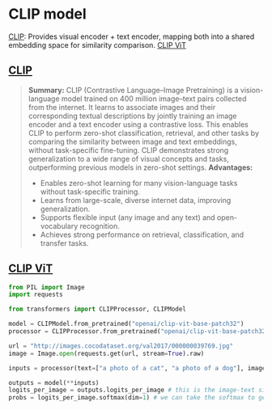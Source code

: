# CLIP model



[CLIP](https://arxiv.org/abs/2103.00020): Provides visual encoder + text encoder, mapping both into a shared embedding space for similarity comparison. [CLIP ViT](https://huggingface.co/openai/clip-vit-large-patch14)

## [CLIP](model/CLIP.md)

 > **Summary:** CLIP (Contrastive Language–Image Pretraining) is a vision-language model trained on 400 million image–text pairs collected from the internet. It learns to associate images and their corresponding textual descriptions by jointly training an image encoder and a text encoder using a contrastive loss. This enables CLIP to perform zero-shot classification, retrieval, and other tasks by comparing the similarity between image and text embeddings, without task-specific fine-tuning. CLIP demonstrates strong generalization to a wide range of visual concepts and tasks, outperforming previous models in zero-shot settings.
 > **Advantages:**
 >
 > - Enables zero-shot learning for many vision-language tasks without task-specific training.
 > - Learns from large-scale, diverse internet data, improving generalization.
 > - Supports flexible input (any image and any text) and open-vocabulary recognition.
 > - Achieves strong performance on retrieval, classification, and transfer tasks.



## [CLIP ViT](https://huggingface.co/openai/clip-vit-large-patch14)

```python
from PIL import Image
import requests

from transformers import CLIPProcessor, CLIPModel

model = CLIPModel.from_pretrained("openai/clip-vit-base-patch32")
processor = CLIPProcessor.from_pretrained("openai/clip-vit-base-patch32")

url = "http://images.cocodataset.org/val2017/000000039769.jpg"
image = Image.open(requests.get(url, stream=True).raw)

inputs = processor(text=["a photo of a cat", "a photo of a dog"], images=image, return_tensors="pt", padding=True)

outputs = model(**inputs)
logits_per_image = outputs.logits_per_image # this is the image-text similarity score
probs = logits_per_image.softmax(dim=1) # we can take the softmax to get the label probabilities
```

